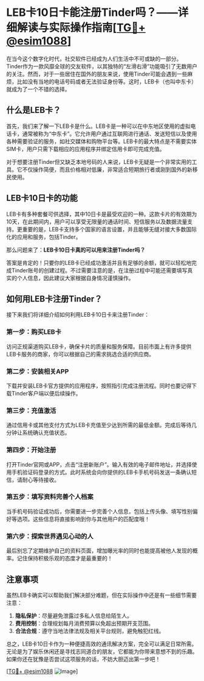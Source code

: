 # LEB卡10日卡能注册Tinder吗？——详细解读与实际操作指南[[TG💪+ @esim1088](https://t.me/s/esim1088)]

在当今这个数字化时代，社交软件已经成为人们生活中不可或缺的一部分。Tinder作为一款风靡全球的交友软件，以其独特的“左滑右滑”功能吸引了无数用户的关注。然而，对于一些居住在国外的朋友来说，使用Tinder可能会遇到一些麻烦，比如没有当地的电话号码或者无法验证身份等。这时，LEB卡（也叫中东卡）就成为了一个不错的选择。

## 什么是LEB卡？

首先，我们来了解一下LEB卡是什么。LEB卡是一种可以在中东地区使用的虚拟电话卡，通常被称为“中东卡”。它允许用户通过互联网进行通话、发送短信以及使用各种需要验证的服务，如社交媒体和购物平台等。LEB卡的最大特点是不需要实体SIM卡，用户只需下载相应的应用程序并绑定信用卡即可完成充值。

对于想要注册Tinder但又缺乏本地号码的人来说，LEB卡无疑是一个非常实用的工具。它不仅操作简便，而且价格相对低廉，非常适合短期旅行者或刚到国外的新移民使用。

## LEB卡10日卡的功能

LEB卡有多种套餐可供选择，其中10日卡是最受欢迎的一种。这款卡片的有效期为10天，在此期间内，用户可以享受无限量的通话时间、短信服务以及数据流量支持。更重要的是，LEB卡支持多个国家的语言设置，并且能够无缝对接大多数国际化的应用和服务，包括Tinder。

那么问题来了：**LEB卡10日卡真的可以用来注册Tinder吗？**

答案是肯定的！只要你的LEB卡已经成功激活并且有足够的余额，就可以轻松地完成Tinder账号的创建过程。不过需要注意的是，在注册过程中可能还需要填写真实的个人信息，因此建议大家根据自身情况谨慎操作。

## 如何用LEB卡注册Tinder？

接下来我们将详细介绍如何利用LEB卡10日卡来注册Tinder：

### 第一步：购买LEB卡
访问正规渠道购买LEB卡，确保卡片的质量和服务保障。目前市面上有许多提供LEB卡服务的商家，你可以根据自己的需求挑选合适的供应商。

### 第二步：安装相关APP
下载并安装LEB卡官方提供的应用程序，按照指引完成注册流程。同时也要记得下载Tinder客户端以便后续操作。

### 第三步：充值激活
通过信用卡或其他支付方式为LEB卡充值至少达到所需的最低金额。完成后等待几分钟让系统确认充值状态。

### 第四步：开始注册
打开Tinder官网或APP，点击“注册新账户”。输入有效的电子邮件地址，并选择使用手机验证码登录的方式。此时系统会向你提供的LEB卡手机号码发送一条确认短信，请耐心等待接收。

### 第五步：填写资料完善个人档案
当手机号码验证成功后，你需要进一步完善个人信息，包括上传头像、填写性别偏好等选项。这些信息将直接影响到你与其他用户的匹配度哦！

### 第六步：探索世界遇见心动的人
最后别忘了定期维护自己的资料页面，增加曝光率的同时也能提高被他人发现的概率。记住保持积极乐观的态度才是最重要的！

## 注意事项
虽然LEB卡确实可以帮助我们解决部分难题，但在实际操作中还是有一些细节需要注意：

1. **隐私保护**：尽量避免泄露过多私人信息给陌生人。
2. **费用控制**：合理规划每月消费预算以免超出预期开支范围。
3. **合法合规**：遵守当地法律法规及相关平台规则，避免触犯红线。

总之，LEB卡10日卡作为一种便捷高效的通讯解决方案，完全可以满足日常所需。无论是为了娱乐休闲还是寻找志同道合的朋友，它都能为你带来意想不到的乐趣。如果你还在犹豫是否尝试这项服务的话，不妨大胆迈出第一步吧！

[[TG💪+ @esim1088](https://t.me/s/esim1088) ![Image](https://i.postimg.cc/4NQfJmqS/Snipaste-2025-05-13-00-14-12.png)]